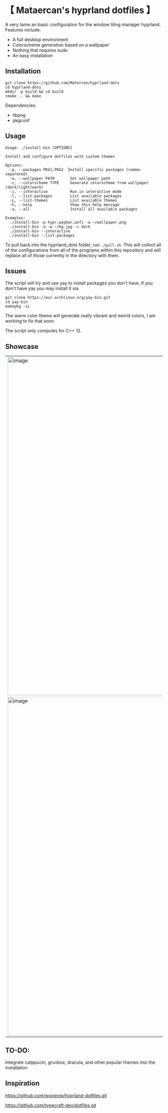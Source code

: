 # 【 Mataercan's hyprland dotfiles 】
A very tame an basic configuration for the window tiling manager hyprland.
Features include:
- A full desktop environment
- Colorscheme generation based on a wallpaper
- Nothing that requires sudo
- An easy installation

## Installation
```shell
git clone https://github.com/Matercan/hyprland-dots
cd hyprland-dots
mkdir -p build && cd build
cmake .. && make
```

Dependencies:
- libpng
- pkgconf

## Usage
```
Usage: ./install-bin [OPTIONS]

Install and configure dotfiles with custom themes

Options:
  -p, --packages PKG1,PKG2  Install specific packages (comma-separated)
  -w, --wallpaper PATH       Set wallpaper path
  -c, --colorscheme TYPE     Generate colorscheme from wallpaper (dark/light/warm)
  -i, --interactive          Run in interactive mode
  -l, --list-packages        List available packages
  -L, --list-themes          List available themes
  -h, --help                 Show this help message
  -a, --all                  Install all available packages

Examples:
  ./install-bin -p hypr,waybar,wofi -w ~/wallpaper.png
  ./install-bin -a -w ~/bg.jpg -c dark
  ./install-bin --interactive
  ./install-bin --list-packages
```

To pull back into the hyprland_dots folder, run ``./pull.sh``. This will collect all of the configurations from all of the programs within this repository and will replace all of those currently in the directory with them.

## Issues
The script will try and use yay to install packages you don't have, if you don't have yay you may install it via
```
git clone https://aur.archlinux.org/yay-bin.git
cd yay-bin
makepkg -si
```

The warm color theme will generate really vibrant and weirid colors, I am working to fix that soon.

 The script only compules for C++ 12.

## Showcase

| | | 
| --- | --- |
| <img width="1922" height="1080" alt="image" src="https://github.com/user-attachments/assets/42a1191e-5a67-4334-a4e4-748cd7518c63" /> | <img width="1921" height="1080" alt="image" src="https://github.com/user-attachments/assets/e41df32d-4b23-49d5-b1cd-d2a6407879b1" /> | 
| <img width="1921" height="1080" alt="image" src="https://github.com/user-attachments/assets/d0abf072-962d-42d9-84f7-ad3e9e81d198" /> | <img width="1921" height="1080" alt="image" src="https://github.com/user-attachments/assets/e049f0a9-62d9-4510-ba50-1300e9be0023" /> | 

## TO-DO:
Integrate catppucin, gruvbox, dracula, and other popular themes into the installation

## Inspiration

https://github.com/woioeow/hyprland-dotfiles.git

https://github.com/typecraft-dev/dotfiles.git







